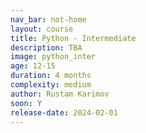 ```yaml
---
nav_bar: not-home
layout: course
title: Python - Intermediate
description: TBA
image: python_inter
age: 12-15
duration: 4 months
complexity: medium
author: Rustam Karimov
soon: Y
release-date: 2024-02-01
---
```

